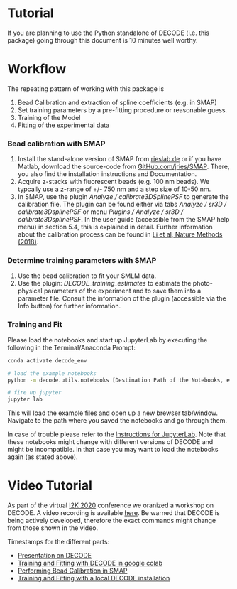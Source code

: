 # Tutorial
If you are planning to use the Python standalone of DECODE (i.e. this package) going through this document is 10 minutes well worthy.

# Workflow
The repeating pattern of working with this package is
1. Bead Calibration and extraction of spline coefficients (e.g. in SMAP)
2. Set training parameters by a pre-fitting procedure or reasonable guess.
3. Training of the Model
4. Fitting of the experimental data

### Bead calibration with SMAP
1. Install the stand-alone version of SMAP from [rieslab.de](https://rieslab.de) or if you have Matlab, download the source-code from [GitHub.com/jries/SMAP](https://github.com/jries/SMAP). There, you also find the installation instructions and Documentation.
2. Acquire z-stacks with fluorescent beads (e.g. 100 nm beads). We typcally use a z-range of +/- 750 nm and a step size of 10-50 nm.
3. In SMAP, use the plugin *Analyze / calibrate3DSplinePSF* to generate the calibration file. The plugin can be found either via tabs *Analyze / sr3D / calibrate3DsplinePSF* or menu *Plugins / Analyze / sr3D / calibrate3DsplinePSF*. In the user guide (accessible from the SMAP help menu) in section 5.4, this is explained in detail. Further information about the calibration process can be found in [Li et al, Nature Methods (2018)](https://doi.org/10.1038/nmeth.4661).

### Determine training parameters with SMAP
1. Use the bead calibration to fit your SMLM data.
2. Use the plugin: *DECODE\_training\_estimates* to estimate the photo-physical parameters of the experiment and to save them into a parameter file. Consult the information of the plugin (accessible via the Info button) for further information.

### Training and Fit
Please load the notebooks and start up JupyterLab by executing the following in the Terminal/Anaconda Prompt:


```bash
conda activate decode_env

# load the example notebooks
python -m decode.utils.notebooks [Destination Path of the Notebooks, e.g. /Users/MaxMustermann/Downloads]  # only needed once

# fire up jupyter
jupyter lab
```
This will load the example files and open up a new brewser tab/window. Navigate to the path where you saved the notebooks and go through them.

In case of trouble please refer to the [Instructions for JupyterLab](https://jupyterlab.readthedocs.io/en/stable/getting_started/installation.html).
Note that these notebooks might change with different versions of DECODE and might be incompatible. In that case you may want to load the notebooks again (as stated above).

# Video Tutorial
As part of the virtual [I2K 2020](https://www.janelia.org/you-janelia/conferences/from-images-to-knowledge-with-imagej-friends) conference we oranized a workshop on DECODE. A video recording is available [here](http://www.youtube.com/watch?v=zoWsj3FCUJs).
Be warned that DECODE is being actively developed, therefore the exact commands might change from those shown in the video.

Timestamps for the different parts:
  - [Presentation on DECODE](http://www.youtube.com/watch?v=zoWsj3FCUJs&t=1m45s)
  - [Training and Fitting with DECODE in google colab](http://www.youtube.com/watch?v=zoWsj3FCUJs&t=37m10s)
  - [Performing Bead Calibration in SMAP](http://www.youtube.com/watch?v=zoWsj3FCUJs&t=2h6m55s)
  - [Training and Fitting with a local DECODE installation](http://www.youtube.com/watch?v=zoWsj3FCUJs&t=2h19m25s)
